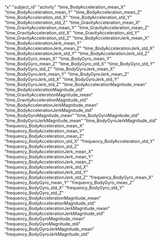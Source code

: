 "x"
"subject_id"
"activity"
"time_BodyAcceleration_mean_X"
"time_BodyAcceleration_mean_Y"
"time_BodyAcceleration_mean_Z"
"time_BodyAcceleration_std_X"
"time_BodyAcceleration_std_Y"
"time_BodyAcceleration_std_Z"
"time_GravityAcceleration_mean_X"
"time_GravityAcceleration_mean_Y"
"time_GravityAcceleration_mean_Z"
"time_GravityAcceleration_std_X"
"time_GravityAcceleration_std_Y"
"time_GravityAcceleration_std_Z"
"time_BodyAccelerationJerk_mean_X"
"time_BodyAccelerationJerk_mean_Y"
"time_BodyAccelerationJerk_mean_Z"
"time_BodyAccelerationJerk_std_X"
"time_BodyAccelerationJerk_std_Y"
"time_BodyAccelerationJerk_std_Z"
"time_BodyGyro_mean_X"
"time_BodyGyro_mean_Y"
"time_BodyGyro_mean_Z"
"time_BodyGyro_std_X"
"time_BodyGyro_std_Y"
"time_BodyGyro_std_Z"
"time_BodyGyroJerk_mean_X"
"time_BodyGyroJerk_mean_Y"
"time_BodyGyroJerk_mean_Z"
"time_BodyGyroJerk_std_X"
"time_BodyGyroJerk_std_Y"
"time_BodyGyroJerk_std_Z"
"time_BodyAccelerationMagnitude_mean"
"time_BodyAccelerationMagnitude_std"
"time_GravityAccelerationMagnitude_mean"
"time_GravityAccelerationMagnitude_std"
"time_BodyAccelerationJerkMagnitude_mean"
"time_BodyAccelerationJerkMagnitude_std"
"time_BodyGyroMagnitude_mean"
"time_BodyGyroMagnitude_std"
"time_BodyGyroJerkMagnitude_mean"
"time_BodyGyroJerkMagnitude_std"
"frequency_BodyAcceleration_mean_X"
"frequency_BodyAcceleration_mean_Y"
"frequency_BodyAcceleration_mean_Z"
"frequency_BodyAcceleration_std_X"
"frequency_BodyAcceleration_std_Y"
"frequency_BodyAcceleration_std_Z"
"frequency_BodyAccelerationJerk_mean_X"
"frequency_BodyAccelerationJerk_mean_Y"
"frequency_BodyAccelerationJerk_mean_Z"
"frequency_BodyAccelerationJerk_std_X"
"frequency_BodyAccelerationJerk_std_Y"
"frequency_BodyAccelerationJerk_std_Z"
"frequency_BodyGyro_mean_X"
"frequency_BodyGyro_mean_Y"
"frequency_BodyGyro_mean_Z"
"frequency_BodyGyro_std_X"
"frequency_BodyGyro_std_Y"
"frequency_BodyGyro_std_Z"
"frequency_BodyAccelerationMagnitude_mean"
"frequency_BodyAccelerationMagnitude_std"
"frequency_BodyAccelerationJerkMagnitude_mean"
"frequency_BodyAccelerationJerkMagnitude_std"
"frequency_BodyGyroMagnitude_mean"
"frequency_BodyGyroMagnitude_std"
"frequency_BodyGyroJerkMagnitude_mean"
"frequency_BodyGyroJerkMagnitude_std"
